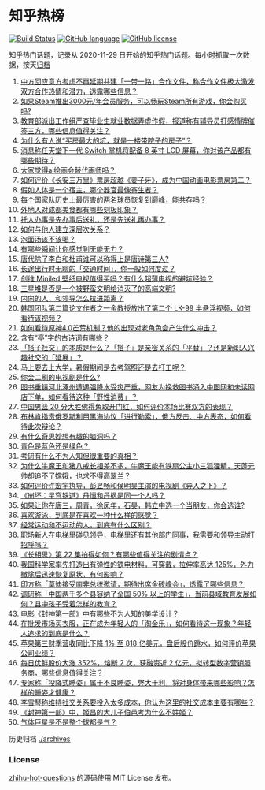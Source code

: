 # 知乎热榜
[![Build Status](https://github.com/ToWeLong/zhihu-hot-questions/workflows/CI/badge.svg)](https://github.com/ToWeLong/zhihu-hot-questions/actions)
[![GitHub language](https://img.shields.io/badge/language-golang-orange.svg)](https://golang.org/)
[![GitHub license](https://img.shields.io/github/license/ToWeLong/zhihu-hot-questions)](https://github.com/ToWeLong/zhihu-hot-questions/blob/main/LICENSE)

知乎热门话题，记录从 2020-11-29 日开始的知乎热门话题。每小时抓取一次数据，按天[归档](./archives)

<!-- BEGIN -->

1. [中方回应意方考虑不再延期共建「一带一路」合作文件，称合作文件极大激发双方合作热情和潜力，透露哪些信息？](https://www.zhihu.com/question/615590178)
1. [如果Steam推出3000元/年会员服务，可以畅玩Steam所有游戏，你会购买吗?](https://www.zhihu.com/question/614713228)
1. [教育部派出工作组严查毕业生就业数据弄虚作假，报道称有辅导员打感情牌催签三方，哪些信息值得关注？](https://www.zhihu.com/question/615759217)
1. [为什么有人说“买房最大的坑，就是一楼带院子的房子”？](https://www.zhihu.com/question/545097241)
1. [消息称任天堂下一代 Switch 掌机将配备 8 英寸 LCD 屏幕，你对该产品都有哪些期待？](https://www.zhihu.com/question/615378777)
1. [大家觉得ai绘画会替代画师吗？](https://www.zhihu.com/question/594432719)
1. [如何评价《长安三万里》票房超越《姜子牙》，成为中国动画电影票房第二？](https://www.zhihu.com/question/615614275)
1. [假如人体是一个宿主，哪个器官最像寄生者？](https://www.zhihu.com/question/614304388)
1. [每个国家队历史上最厉害的两名球员恢复到巅峰，能共存吗？](https://www.zhihu.com/question/615406295)
1. [外地人对成都美食都有哪些刻板印象？](https://www.zhihu.com/question/615721910)
1. [托人办事是先办事后送礼，还是先送礼再办事？](https://www.zhihu.com/question/605363398)
1. [如何与他人建立深层次关系？](https://www.zhihu.com/question/613870915)
1. [泡面汤该不该喝？](https://www.zhihu.com/question/607447925)
1. [有哪些瞬间让你感觉到无能无力？](https://www.zhihu.com/question/500403489)
1. [唐代除了李白和杜甫谁可以称得上是唐诗第三人?](https://www.zhihu.com/question/318527274)
1. [长途出行时无聊的「交通时间」，你一般如何度过？](https://www.zhihu.com/question/615307671)
1. [创维 Miniled 壁纸电视值得买吗？有什么超薄电视的避坑经验？](https://www.zhihu.com/question/615645630)
1. [三星堆是否是一个被野蛮文明给消灭了的高端文明?](https://www.zhihu.com/question/450395084)
1. [内向的人，和领导怎么拉进距离？](https://www.zhihu.com/question/609886469)
1. [韩国团队第二篇论文作者之一金教授放出了第二个 LK-99 半悬浮视频，如何看待该视频？](https://www.zhihu.com/question/615553641)
1. [如何看待原神4.0芒荒机制？他的出现对老角色会产生什么冲击？](https://www.zhihu.com/question/615753980)
1. [含有“亭”字的古诗词有哪些？](https://www.zhihu.com/question/615675054)
1. [「搭子社交」的本质是什么？「搭子」是亲密关系的「平替」？还是新职人兴趣社交的「延展」？](https://www.zhihu.com/question/613869981)
1. [马上要去上大学，暑假期间是去考驾照还是去打工呢？](https://www.zhihu.com/question/609817504)
1. [你会二刷的电视剧是什么?](https://www.zhihu.com/question/614322915)
1. [图书重镇河北涿州遭遇强降水受灾严重，网友为挽救图书涌入中图网和未读网店下单，如何看待这种「野性消费」？](https://www.zhihu.com/question/615604829)
1. [中国男篮 20 分大胜佛得角取开门红，如何评价本场比赛双方的表现？](https://www.zhihu.com/question/615730679)
1. [布林肯指责俄罗斯利用黑海协议「进行勒索」，俄方反击、中方表态，如何看待此次辩论？](https://www.zhihu.com/question/615608019)
1. [有什么奇思妙想有趣的脑洞吗？](https://www.zhihu.com/question/372432786)
1. [青色是蓝色还是绿色？](https://www.zhihu.com/question/20873999)
1. [考研有什么不为人知但很重要的真相？](https://www.zhihu.com/question/549671935)
1. [为什么牛魔王和猪八戒长相差不多，牛魔王能有铁扇公主小三狐狸精，天蓬元帅却追不了嫦娥，也求不得高翠兰？](https://www.zhihu.com/question/615078326)
1. [如何评价许宏宇执导，彭昱畅和侯明昊主演的电视剧《异人之下》？](https://www.zhihu.com/question/615568542)
1. [《崩坏：星穹铁道》丹恒和丹枫是同一个人吗？](https://www.zhihu.com/question/613621749)
1. [如果让你在唐三，周青，徐凤年，石昊，韩立中选一个当朋友，你会选谁?](https://www.zhihu.com/question/614518081)
1. [喜欢游泳，到底是在喜欢一种什么样的感觉？](https://www.zhihu.com/question/610925521)
1. [经常运动和不运动的人，到底有什么区别？](https://www.zhihu.com/question/614793311)
1. [职场新人在电梯里碰见领导，电梯里还有其他部门同事，我需要和领导主动打招呼吗？](https://www.zhihu.com/question/612096785)
1. [《长相思》第 22 集拍得如何？有哪些值得关注的剧情点？](https://www.zhihu.com/question/615645296)
1. [我国科学家率先打造出有弹性的铁电材料，可穿戴，拉伸率高达 125%，外力撤除后迅速恢复原状，有何影响？](https://www.zhihu.com/question/615568746)
1. [印方称「莫迪接受南非总统邀请，期待出席金砖峰会」，透露了哪些信息？](https://www.zhihu.com/question/615604718)
1. [调研称「中国两千多个县容纳了全国 50% 以上的学生」，当前县域教育发展如何？县中孩子受着怎样的教育？](https://www.zhihu.com/question/615577232)
1. [电影《封神第一部》中有哪些不为人知的美学设计？](https://www.zhihu.com/question/612337049)
1. [在批发市场买衣服，正在成为年轻人的「淘金乐」，如何看待这一现象？年轻人追求的到底是什么？](https://www.zhihu.com/question/615598953)
1. [苹果第三财季营收同比下降 1% 至 818 亿美元，盘后股价跳水，如何评价苹果公司业绩？](https://www.zhihu.com/question/615566136)
1. [每日优鲜股价大涨 352%，熔断 2 次，获融资近 2 亿元，拟转型数字营销服务商，哪些信息值得关注？](https://www.zhihu.com/question/615723962)
1. [专家称「投降式睡姿」属于不良睡姿，弊大于利，将对身体带来哪些影响？怎样的睡姿才健康？](https://www.zhihu.com/question/615756137)
1. [李雪琴称维持社交关系要投入太多成本，你认为这里的社交成本主要有哪些？](https://www.zhihu.com/question/613869519)
1. [《封神第一部》中，姬昌的大儿子伯邑考为什么不姓姬？](https://www.zhihu.com/question/614733089)
1. [气体巨星是不是整个球都是气？](https://www.zhihu.com/question/268552444)

<!-- END -->

历史归档 [./archives](./archives)


### License
[zhihu-hot-questions](https://github.com/towelong/zhihu-hot-questions) 的源码使用 MIT License 发布。